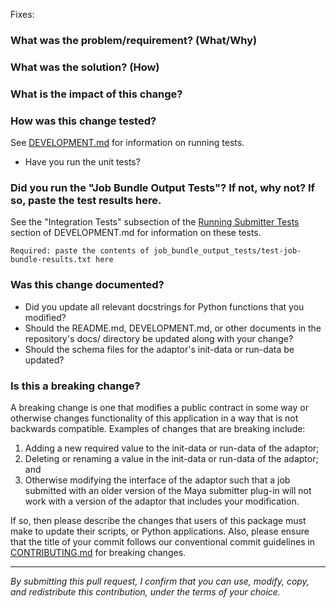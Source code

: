 Fixes: *<insert link to GitHub issue here>*

### What was the problem/requirement? (What/Why)

### What was the solution? (How)

### What is the impact of this change?

### How was this change tested?

See [DEVELOPMENT.md](https://github.com/aws-deadline/deadline-cloud-for-maya/blob/mainline/DEVELOPMENT.md) for information on running tests.

- Have you run the unit tests?

### Did you run the "Job Bundle Output Tests"? If not, why not? If so, paste the test results here.

See the "Integration Tests" subsection of the
[Running Submitter Tests](https://github.com/aws-deadline/deadline-cloud-for-maya/blob/mainline/DEVELOPMENT.md#running-submitter-tests)
section of DEVELOPMENT.md for information on these tests.

```
Required: paste the contents of job_bundle_output_tests/test-job-bundle-results.txt here
```

### Was this change documented?

- Did you update all relevant docstrings for Python functions that you modified?
- Should the README.md, DEVELOPMENT.md, or other documents in the repository's docs/ directory be updated along with your change?
- Should the schema files for the adaptor's init-data or run-data be updated?

### Is this a breaking change?

A breaking change is one that modifies a public contract in some way or otherwise changes functionality of this application in a way
that is not backwards compatible. Examples of changes that are breaking include:

1. Adding a new required value to the init-data or run-data of the adaptor;
2. Deleting or renaming a value in the init-data or run-data of the adaptor; and
3. Otherwise modifying the interface of the adaptor such that a job submitted with an older version of the Maya submitter plug-in
   will not work with a version of the adaptor that includes your modification.

If so, then please describe the changes that users of this package must make to update their scripts, or Python applications. Also,
please ensure that the title of your commit follows our conventional commit guidelines in 
[CONTRIBUTING.md](https://github.com/aws-deadline/deadline-cloud-for-maya/blob/mainline/CONTRIBUTING.md#conventional-commits) for breaking changes.

----

*By submitting this pull request, I confirm that you can use, modify, copy, and redistribute this contribution, under the terms of your choice.*
